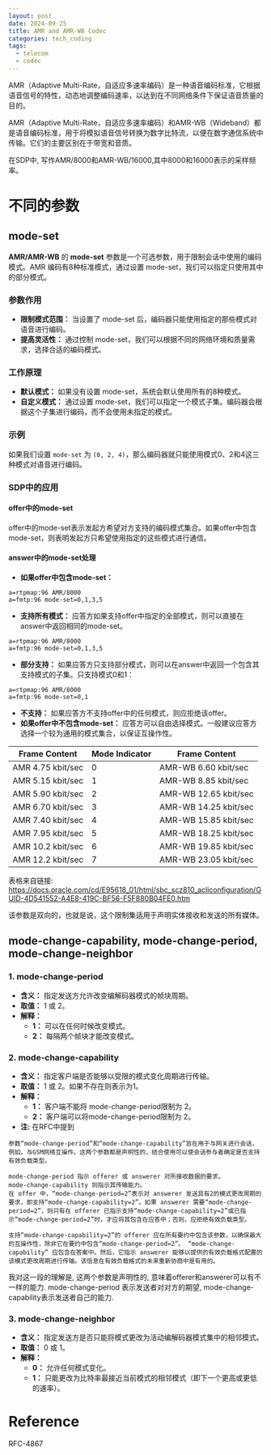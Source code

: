 ```yaml
---
layout: post
date: 2024-09-25
title: AMR and AMR-WB Codec
categories: tech_coding
tags:
  - telecom
  - codec
---
```



AMR（Adaptive Multi-Rate，自适应多速率编码）是一种语音编码标准，它根据语音信号的特性，动态地调整编码速率，以达到在不同网络条件下保证语音质量的目的。

AMR（Adaptive Multi-Rate，自适应多速率编码）和AMR-WB（Wideband）都是语音编码标准，用于将模拟语音信号转换为数字比特流，以便在数字通信系统中传输。它们的主要区别在于带宽和音质。

在SDP中, 写作AMR/8000和AMR-WB/16000,其中8000和16000表示的采样频率。


# 不同的参数
## mode-set
**AMR/AMR-WB** 的 **mode-set** 参数是一个可选参数，用于限制会话中使用的编码模式。AMR 编码有8种标准模式，通过设置 mode-set，我们可以指定只使用其中的部分模式。

### 参数作用

* **限制模式范围：** 当设置了 mode-set 后，编码器只能使用指定的那些模式对语音进行编码。
* **提高灵活性：** 通过控制 mode-set，我们可以根据不同的网络环境和质量需求，选择合适的编码模式。

### 工作原理

* **默认模式：** 如果没有设置 mode-set，系统会默认使用所有的8种模式。
* **自定义模式：** 通过设置 mode-set，我们可以指定一个模式子集。编码器会根据这个子集进行编码，而不会使用未指定的模式。

### 示例
如果我们设置 `mode-set` 为 `(0, 2, 4)`，那么编码器就只能使用模式0、2和4这三种模式对语音进行编码。

### SDP中的应用
#### offer中的mode-set
offer中的mode-set表示发起方希望对方支持的编码模式集合。如果offer中包含mode-set，则表明发起方只希望使用指定的这些模式进行通信。

#### answer中的mode-set处理
* **如果offer中包含mode-set：**
```sdp
a=rtpmap:96 AMR/8000
a=fmtp:96 mode-set=0,1,3,5
```
  * **支持所有模式：** 应答方如果支持offer中指定的全部模式，则可以直接在answer中返回相同的mode-set。
```sdp
a=rtpmap:96 AMR/8000
a=fmtp:96 mode-set=0,1,3,5
```
  * **部分支持：** 如果应答方只支持部分模式，则可以在answer中返回一个包含其支持模式的子集。只支持模式0和1：
```sdp
a=rtpmap:96 AMR/8000
a=fmtp:96 mode-set=0,1
```
  * **不支持：** 如果应答方不支持offer中的任何模式，则应拒绝该offer。
* **如果offer中不包含mode-set：**
  应答方可以自由选择模式。一般建议应答方选择一个较为通用的模式集合，以保证互操作性。




|Frame Content   |   Mode Indicator|      Frame Content|
|---|---|---|
|AMR 4.75 kbit/sec        |0|             AMR-WB 6.60 kbit/sec|
|AMR 5.15 kbit/sec        |1|             AMR-WB 8.85 kbit/sec
AMR 5.90 kbit/sec    |    2  |           AMR-WB 12.65 kbit/sec
AMR 6.70 kbit/sec    |    3  |           AMR-WB 14.25 kbit/sec
|AMR 7.40 kbit/sec     |   4  |           AMR-WB 15.85 kbit/sec
|AMR 7.95 kbit/sec        |5  |           AMR-WB 18.25 kbit/sec
AMR 10.2 kbit/sec      |  6   |          AMR-WB 19.85 kbit/sec
AMR 12.2 kbit/sec      |  7   |          AMR-WB 23.05 kbit/sec

表格来自链接: https://docs.oracle.com/cd/E95618_01/html/sbc_scz810_acliconfiguration/GUID-4D541552-A4E8-419C-BF56-F5F880B04FE0.htm

该参数是双向的，也就是说，这个限制集适用于声明实体接收和发送的所有媒体。
## mode-change-capability, mode-change-period, mode-change-neighbor
### 1. mode-change-period

* **含义：** 指定发送方允许改变编解码器模式的帧块周期。
* **取值：** 1 或 2。
* **解释：**
    * **1：** 可以在任何时候改变模式。
    * **2：** 每隔两个帧块才能改变模式。

### 2. mode-change-capability

* **含义：** 指定客户端是否能够以受限的模式变化周期进行传输。
* **取值：** 1 或 2。如果不存在则表示为1。
* **解释：**
    * **1：** 客户端不能将 mode-change-period限制为 2。
    * **2：** 客户端可以将mode-change-period限制为 2。
* **注:** 在RFC中提到
 ```
 参数“mode-change-period”和“mode-change-capability”旨在用于与网关进行会话，例如，与GSM网络互操作。这两个参数都是声明性的，结合使用可以使会话参与者确定是否支持有效负载类型。

mode-change-period 指示 offerer 或 answerer 对所接收数据的要求。
mode-change-capability 则指示其传输能力。
在 offer 中，“mode-change-period=2”表示对 answerer 发送具有2的模式更改周期的要求，即支持“mode-change-capability=2”。如果 answerer 需要“mode-change-period=2”，则只有在 offerer 已指示支持“mode-change-capability=2”或已指示“mode-change-period=2”时，才应将其包含在应答中；否则，应拒绝有效负载类型。

支持“mode-change-capability=2”的 offerer 应在所有要约中包含该参数，以确保最大的互操作性，除非它在要约中包含“mode-change-period=2”。 “mode-change-capability” 应包含在答案中。然后，它指示 answerer 能够以提供的有效负载格式配置的该模式更改周期进行传输。该信息在有效负载格式的未来重新协商中是有用的。
```

我对这一段的理解是, 这两个参数是声明性的, 意味着offerer和answerer可以有不一样的能力. 
mode-change-period 表示发送者对对方的期望, mode-change-capability表示发送者自己的能力.

### 3. mode-change-neighbor

* **含义：** 指定发送方是否只能将模式更改为活动编解码器模式集中的相邻模式。
* **取值：** 0 或 1。
* **解释：**
    * **0：** 允许任何模式变化。
    * **1：** 只能更改为比特率最接近当前模式的相邻模式（即下一个更高或更低的速率）。



# Reference
RFC-4867